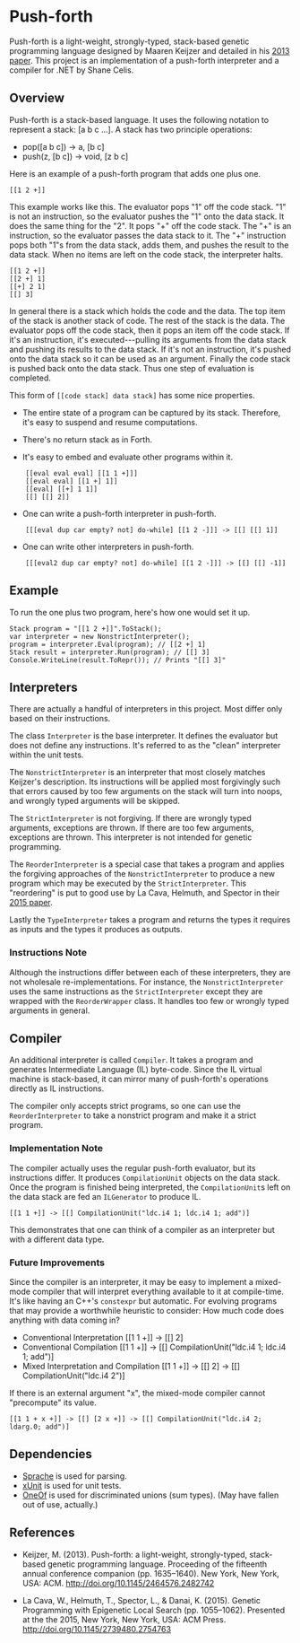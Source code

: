 Push-forth
==========

Push-forth is a light-weight, strongly-typed, stack-based genetic programming language designed by Maaren Keijzer and detailed in his [2013 paper](https://www.lri.fr/~hansen/proceedings/2013/GECCO/companion/p1635.pdf).  This project is an implementation of a push-forth interpreter and a compiler for .NET by Shane Celis.

Overview
--------

Push-forth is a stack-based language.  It uses the following notation to represent a stack: [a b c ...].  A stack has two principle operations:

* pop([a b c]) -> a, [b c]
* push(z, [b c]) -> void, [z b c]

Here is an example of a push-forth program that adds one plus one.

    [[1 2 +]]

This example works like this.  The evaluator pops "1" off the code stack.  "1" is not an instruction, so the evaluator pushes the "1" onto the data stack.  It does the same thing for the "2".  It pops "+" off the code stack.  The "+" is an instruction, so the evaluator passes the data stack to it.  The "+" instruction pops both "1"s from the data stack, adds them, and pushes the result to the data stack.  When no items are left on the code stack, the interpreter halts.

    [[1 2 +]]
    [[2 +] 1]
    [[+] 2 1]
    [[] 3]

In general there is a stack which holds the code and the data.  The top item of the stack is another stack of code.  The rest of the stack is the data.  The evaluator pops off the code stack, then it pops an item off the code stack.  If it's an instruction, it's executed---pulling its arguments from the data stack and pushing its results to the data stack.  If it's not an instruction, it's pushed onto the data stack so it can be used as an argument.  Finally the code stack is pushed back onto the data stack.  Thus one step of evaluation is completed.


This form of `[[code stack] data stack]` has some nice properties.

* The entire state of a program can be captured by its stack.  Therefore, it's easy to suspend and resume computations.

* There's no return stack as in Forth.

* It's easy to embed and evaluate other programs within it.

```
    [[eval eval eval] [[1 1 +]]]
    [[eval eval] [[1 +] 1]]
    [[eval] [[+] 1 1]]
    [[] [[] 2]]
```

* One can write a push-forth interpreter in push-forth.
```
    [[[eval dup car empty? not] do-while] [[1 2 -]]] -> [[] [[] 1]]
```

* One can write other interpreters in push-forth.

```
    [[[eval2 dup car empty? not] do-while] [[1 2 -]]] -> [[] [[] -1]]
```

Example
-------

To run the one plus two program, here's how one would set it up.

    Stack program = "[[1 2 +]]".ToStack();
    var interpreter = new NonstrictInterpreter();
    program = interpreter.Eval(program); // [[2 +] 1]
    Stack result = interpreter.Run(program); // [[] 3]
    Console.WriteLine(result.ToRepr()); // Prints "[[] 3]" 

Interpreters
------------

There are actually a handful of interpreters in this project.  Most differ only based on their instructions.

The class `Interpreter` is the base interpreter.  It defines the evaluator but does not define any instructions.  It's referred to as the "clean" interpreter within the unit tests.

The `NonstrictInterpreter` is an interpreter that most closely matches Keijzer's description.  Its instructions will be applied most forgivingly such that errors caused by too few arguments on the stack will turn into noops, and wrongly typed arguments will be skipped.

The `StrictInterpreter` is not forgiving.  If there are wrongly typed arguments, exceptions are thrown.  If there are too few arguments, exceptions are thrown.  This interpreter is not intended for genetic programming.

The `ReorderInterpreter` is a special case that takes a program and applies the forgiving approaches of the `NonstrictInterpreter` to produce a new program which may be executed by the `StrictInterpreter`.  This "reordering" is put to good use by La Cava, Helmuth, and Spector in their [2015 paper](https://dl.acm.org/citation.cfm?id=2754763).

Lastly the `TypeInterpreter` takes a program and returns the types it requires as inputs and the types it produces as outputs.

### Instructions Note

Although the instructions differ between each of these interpreters, they are not wholesale re-implementations.  For instance, the `NonstrictInterpreter` uses the same instructions as the `StrictInterpreter` except they are wrapped with the `ReorderWrapper` class.  It handles too few or wrongly typed arguments in general.

Compiler
--------

An additional interpreter is called `Compiler`.  It takes a program and generates Intermediate Language (IL) byte-code.  Since the IL virtual machine is stack-based, it can mirror many of push-forth's operations directly as IL instructions.

The compiler only accepts strict programs, so one can use the `ReorderInterpreter` to take a nonstrict program and make it a strict program.

### Implementation Note

The compiler actually uses the regular push-forth evaluator, but its instructions differ.  It produces `CompilationUnit` objects on the data stack.  Once the program is finished being interpreted, the `CompilationUnit`s left on the data stack are fed an `ILGenerator` to produce IL.

    [[1 1 +]] -> [[] CompilationUnit("ldc.i4 1; ldc.i4 1; add")]

This demonstrates that one can think of a compiler as an interpreter but with a different data type.

### Future Improvements

Since the compiler is an interpreter, it may be easy to implement a mixed-mode compiler that will interpret everything available to it at compile-time.  It's like having an C++'s `constexpr` but automatic.  For evolving programs that may provide a worthwhile heuristic to consider: How much code does anything with data coming in?

* Conventional Interpretation
    [[1 1 +]] -> [[] 2]
* Conventional Compilation
    [[1 1 +]] -> [[] CompilationUnit("ldc.i4 1; ldc.i4 1; add")]
* Mixed Interpretation and Compilation
    [[1 1 +]] -> [[] 2] -> [[] CompilationUnit("ldc.i4 2")]

If there is an external argument "x", the mixed-mode compiler cannot "precompute" its value.

    [[1 1 + x +]] -> [[] [2 x +]] -> [[] CompilationUnit("ldc.i4 2; ldarg.0; add")]

Dependencies
------------

* [Sprache](https://github.com/sprache/Sprache) is used for parsing.
* [xUnit](https://xunit.github.io/docs/getting-started-dotnet-core.html) is used for unit tests.
* [OneOf](https://github.com/mcintyre321/OneOf) is used for discriminated unions (sum types).  (May have fallen out of use, actually.)

References
----------

* Keijzer, M. (2013). Push-forth: a light-weight, strongly-typed, stack-based genetic programming language. Proceeding of the fifteenth annual conference companion (pp. 1635–1640). New York, New York, USA: ACM. http://doi.org/10.1145/2464576.2482742

* La Cava, W., Helmuth, T., Spector, L., & Danai, K. (2015). Genetic Programming with Epigenetic Local Search (pp. 1055–1062). Presented at the the 2015, New York, New York, USA: ACM Press. http://doi.org/10.1145/2739480.2754763
